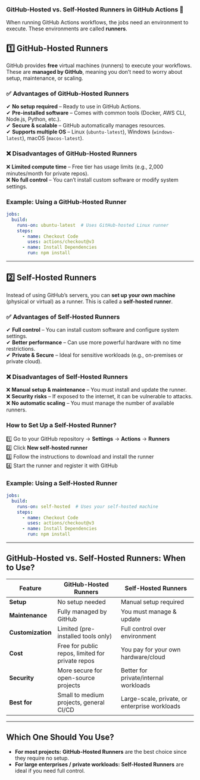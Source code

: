 ### **GitHub-Hosted vs. Self-Hosted Runners in GitHub Actions** 🚀  

When running GitHub Actions workflows, the jobs need an environment to execute. These environments are called **runners**.  

## **1️⃣ GitHub-Hosted Runners**  
GitHub provides **free** virtual machines (runners) to execute your workflows. These are **managed by GitHub**, meaning you don’t need to worry about setup, maintenance, or scaling.  

### ✅ **Advantages of GitHub-Hosted Runners**  
✔ **No setup required** – Ready to use in GitHub Actions.  
✔ **Pre-installed software** – Comes with common tools (Docker, AWS CLI, Node.js, Python, etc.).  
✔ **Secure & scalable** – GitHub automatically manages resources.  
✔ **Supports multiple OS** – Linux (`ubuntu-latest`), Windows (`windows-latest`), macOS (`macos-latest`).  

### ❌ **Disadvantages of GitHub-Hosted Runners**  
❌ **Limited compute time** – Free tier has usage limits (e.g., 2,000 minutes/month for private repos).  
❌ **No full control** – You can’t install custom software or modify system settings.  

### **Example: Using a GitHub-Hosted Runner**
```yaml
jobs:
  build:
    runs-on: ubuntu-latest  # Uses GitHub-hosted Linux runner
    steps:
      - name: Checkout Code
        uses: actions/checkout@v3
      - name: Install Dependencies
        run: npm install
```

---

## **2️⃣ Self-Hosted Runners**  
Instead of using GitHub’s servers, you can **set up your own machine** (physical or virtual) as a runner. This is called a **self-hosted runner**.  

### ✅ **Advantages of Self-Hosted Runners**  
✔ **Full control** – You can install custom software and configure system settings.  
✔ **Better performance** – Can use more powerful hardware with no time restrictions.  
✔ **Private & Secure** – Ideal for sensitive workloads (e.g., on-premises or private cloud).  

### ❌ **Disadvantages of Self-Hosted Runners**  
❌ **Manual setup & maintenance** – You must install and update the runner.  
❌ **Security risks** – If exposed to the internet, it can be vulnerable to attacks.  
❌ **No automatic scaling** – You must manage the number of available runners.  

### **How to Set Up a Self-Hosted Runner?**  
1️⃣ Go to your GitHub repository → **Settings** → **Actions** → **Runners**  
2️⃣ Click **New self-hosted runner**  
3️⃣ Follow the instructions to download and install the runner  
4️⃣ Start the runner and register it with GitHub  

### **Example: Using a Self-Hosted Runner**
```yaml
jobs:
  build:
    runs-on: self-hosted  # Uses your self-hosted machine
    steps:
      - name: Checkout Code
        uses: actions/checkout@v3
      - name: Install Dependencies
        run: npm install
```

---

## **GitHub-Hosted vs. Self-Hosted Runners: When to Use?**  

| Feature  | GitHub-Hosted Runners | Self-Hosted Runners |
|----------|----------------------|----------------------|
| **Setup** | No setup needed | Manual setup required |
| **Maintenance** | Fully managed by GitHub | You must manage & update |
| **Customization** | Limited (pre-installed tools only) | Full control over environment |
| **Cost** | Free for public repos, limited for private repos | You pay for your own hardware/cloud |
| **Security** | More secure for open-source projects | Better for private/internal workloads |
| **Best for** | Small to medium projects, general CI/CD | Large-scale, private, or enterprise workloads |

---

## **Which One Should You Use?**  
- **For most projects:** **GitHub-Hosted Runners** are the best choice since they require no setup.  
- **For large enterprises / private workloads:** **Self-Hosted Runners** are ideal if you need full control.  

